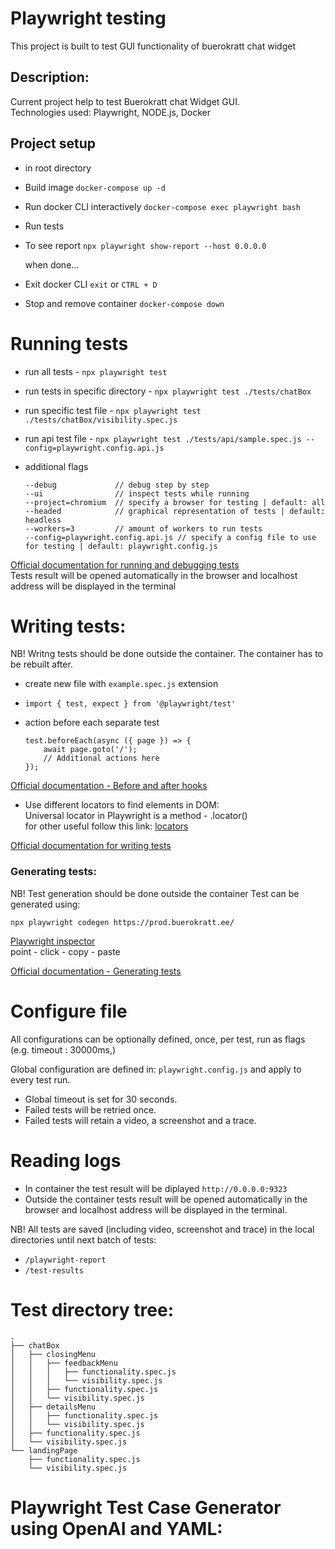 #  Playwright testing
This project is built to test GUI functionality of buerokratt chat widget

## Description:
Current project help to test Buerokratt chat Widget GUI.  
Technologies used: Playwright, NODE.js, Docker

## Project setup
* in root directory
* Build image ```docker-compose up -d```
* Run docker CLI interactively ```docker-compose exec playwright bash```
* Run tests
* To see report ```npx playwright show-report --host 0.0.0.0```	
	
	when done...
* Exit docker CLI ```exit``` or ```CTRL + D```
* Stop and remove container ```docker-compose down```


# Running tests
* run all tests - ```npx playwright test```

* run tests in specific directory - ```npx playwright test ./tests/chatBox```
 
* run specific test file - ```npx playwright test ./tests/chatBox/visibility.spec.js```

* run api test file - ```npx playwright test ./tests/api/sample.spec.js --config=playwright.config.api.js```

* additional flags
	```
	--debug             // debug step by step
	--ui                // inspect tests while running
	--project=chromium  // specify a browser for testing | default: all
	--headed            // graphical representation of tests | default: headless
    --workers=3         // amount of workers to run tests
	--config=playwright.config.api.js // specify a config file to use for testing | default: playwright.config.js
	```  
[Official documentation for running and debugging tests](https://playwright.dev/docs/running-tests)  
Tests result will be opened automatically in the browser and localhost address will be displayed in the terminal 

# Writing tests:
NB! Writng tests should be done outside the container.
The container has to be rebuilt after.

* create new file with ```example.spec.js``` extension
 
* ```import { test, expect } from '@playwright/test'```

* action before each separate test
    ```
    test.beforeEach(async ({ page }) => {
		await page.goto('/');
		// Additional actions here
	});
    ```  
[Official documentation - Before and after hooks](https://playwright.dev/docs/test-parameterize#before-and-after-hooks)  
* Use different locators to find elements in DOM:  
Universal locator in Playwright is a method - .locator()  
for other useful follow this link: [locators](https://playwright.dev/docs/locators)

[Official documentation for writing tests](https://playwright.dev/docs/writing-tests)

### Generating tests:
NB! Test generation should be done outside the container
Test can be generated using:
```
npx playwright codegen https://prod.buerokratt.ee/
```

[Playwright inspector](https://playwright.dev/docs/codegen#generate-tests-with-the-playwright-inspector)  
point - click - copy - paste

[Official documentation - Generating tests](https://playwright.dev/docs/codegen-intro)

# Configure file
All configurations can be optionally defined, once, per test, run as flags (e.g. timeout : 30000ms,)
    
Global configuration are defined in: ```playwright.config.js``` and apply to every test run.  
* Global timeout is set for 30 seconds.  
* Failed tests will be retried once.  
* Failed tests will retain a video, a screenshot and a trace.

# Reading logs
* In container the test result will be diplayed ```http://0.0.0.0:9323```
* Outside the container tests result will be opened automatically in the browser and localhost address will be displayed in the terminal.

NB! All tests are saved (including video, screenshot and trace) in the local directories until next batch of tests:
* ```/playwright-report```  
* ```/test-results```

# Test directory tree:
``` 
.
├── chatBox
│   ├── closingMenu
│   │   ├── feedbackMenu
│   │   │   ├── functionality.spec.js
│   │   │   └── visibility.spec.js
│   │   ├── functionality.spec.js
│   │   └── visibility.spec.js
│   ├── detailsMenu
│   │   ├── functionality.spec.js
│   │   └── visibility.spec.js
│   ├── functionality.spec.js
│   └── visibility.spec.js
└── landingPage
    ├── functionality.spec.js
    └── visibility.spec.js
```
# Playwright Test Case Generator using OpenAI and YAML:
```

```
